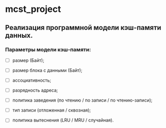 # mcst_project

## Реализация программной модели кэш-памяти данных.

### Параметры модели кэш-памяти:
- [ ] размер (Байт);
- [ ] размер блока с данными (Байт);
- [ ] ассоциативность;
- [ ] разрядность адреса;

- [ ] политика заведения (по чтению / по записи / по чтению-записи);
- [ ] тип записи (отложенная / сквозная);
- [ ] политика вытеснения (LRU / MRU / случайная).
